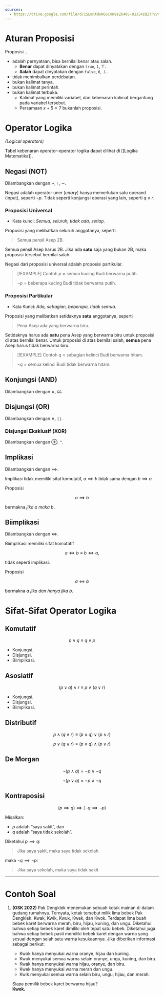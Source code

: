 ```yaml
---
sources:
  - https://drive.google.com/file/d/1SLmRtdwNGGCXW9sZ640S-81JS4zB2TPv/view
---
```



# Aturan Proposisi

Proposisi ...

- adalah pernyataan, bisa bernilai benar atau salah.
	+ **Benar** dapat dinyatakan dengan `true`, `1`, $\top$.
	+ **Salah** dapat dinyatakan dengan `false`, `0`, $\bot$.
- tidak menimbulkan perdebatan.
- bukan kalimat tanya.
- bukan kalimat perintah.
- bukan kalimat terbuka.
	+ Kalimat yang memiliki variabel, dan kebenaran kalimat bergantung pada variabel tersebut.
	+ Persamaan $x + 5 = 7$ bukanlah proposisi.

# Operator Logika

*(Logical operators)*

Tabel kebenaran operator-operator logika dapat dilihat di [[Logika Matematika]].

## Negasi (NOT)

Dilambangkan dengan $\neg$, `!`, $\sim$.

Negasi adalah operator uner (*unary*) hanya memerlukan satu operand (input), seperti $\neg p$. Tidak seperti konjungsi operasi yang lain, seperti $q \vee r$.

### Proposisi Universal

- Kata kunci: *Semua, seluruh, tidak ada, setiap.*

Proposisi yang melibatkan seluruh anggotanya, seperti

> Semua pensil Asep 2B.

Semua pensil Asep harus 2B. Jika ada **satu** saja yang bukan 2B, maka proposisi tersebut bernilai salah.

Negasi dari proposisi universal adalah proposisi partikular.

> [!EXAMPLE] Contoh
> $p$ = semua kucing Budi berwarna putih.
> 
> $\neg p$ = beberapa kucing Budi tidak berwarna putih.

### Proposisi Partikular

- Kata Kunci: *Ada, sebagian, beberapa, tidak semua.*

Proposisi yang melibatkan setidaknya **satu** anggotanya, seperti

> Pena Asep ada yang berwarna biru.

Setidaknya harus ada **satu** pena Asep yang berwarna biru untuk proposisi di atas bernilai benar. Untuk proposisi di atas bernilai salah, **semua** pena Asep harus tidak berwarna biru.

> [!EXAMPLE] Contoh
> $q$ = sebagian kelinci Budi berwarna hitam.
> 
> $\neg q$ = semua kelinci Budi tidak berwarna hitam.

## Konjungsi (AND)

Dilambangkan dengan $\wedge$, `&&`.

## Disjungsi (OR)

Dilambangkan dengan $\vee$, `||`.

### Disjungsi Eksklusif (XOR)

Dilambangkan dengan $\oplus$, `^`.

## Implikasi

Dilambangkan dengan $\implies$.

Implikasi tidak memiliki sifat komutatif, $a \implies b$ tidak sama dengan $b \implies a$

Proposisi

$$ a \implies b $$

bermakna *jika $a$ maka $b$*.

## Biimplikasi

Dilambangkan dengan $\iff$.

Biimplikasi memiliki sifat komutatif

$$ a \iff b \equiv b \iff a, $$

tidak seperti implikasi.

Proposisi

$$ a \iff b $$

bermakna *$a$ jika dan hanya jika $b$*.

# Sifat-Sifat Operator Logika

## Komutatif

$$ p \vee q \equiv q \vee p $$

- Konjungsi.
- Disjungsi.
- Biimplikasi.

## Asosiatif

$$ (p \vee q) \vee r \equiv p \vee (q \vee r) $$

- Konjungsi.
- Disjungsi.
- Biimplikasi.

## Distributif

$$ p \wedge (q \vee r) \equiv (p \wedge q) \vee (p \wedge r) $$

$$ p \vee (q \wedge r) \equiv (p \vee q) \wedge (p \vee r) $$

## De Morgan

$$ \neg(p \wedge q) = \neg p \vee \neg q $$

$$ \neg(p \vee q) = \neg p \wedge \neg q $$

## Kontraposisi

$$ (p \implies q) \implies (\neg q \implies \neg p) $$

Misalkan:
- $p$ adalah “saya sakit”, dan
- $q$ adalah “saya tidak sekolah”.

Diketahui $p \implies q$:

> Jika saya sakit, maka saya tidak sekolah.

maka $\neg q \implies \neg p$:

> Jika saya sekolah, maka saya tidak sakit.

---

# Contoh Soal

1. **(OSK 2022)** Pak Dengklek menemukan sebuah kotak mainan di dalam gudang rumahnya. Ternyata, kotak tersebut milik lima bebek Pak Dengklek: Kwak, Kwik, Kwuk, Kwek, dan Kwok. Terdapat lima buah bebek karet berwarna merah, biru, hijau, kuning, dan ungu. Diketahui bahwa setiap bebek karet dimiliki oleh tepat satu bebek. Diketahui juga bahwa setiap bebek pasti memiliki bebek karet dengan warna yang sesuai dengan salah satu warna kesukaannya. Jika diberikan informasi sebagai berikut:
	- Kwok hanya menyukai warna oranye, hijau dan kuning.
	- Kwuk menyukai semua warna selain oranye, ungu, kuning, dan biru.
	- Kwak hanya menyukai warna hijau, oranye, dan biru.
	- Kwek hanya menyukai warna merah dan ungu.
	- Kwik menyukai semua warna selain biru, ungu, hijau, dan merah.
	
	Siapa pemilik bebek karet berwarna hijau?  
	**Kwok.**